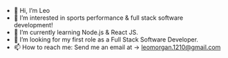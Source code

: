 - 👋 Hi, I’m Leo
- 👀 I’m interested in sports performance & full stack software development!
- 🌱 I’m currently learning Node.js & React JS.
- 💞️ I’m looking for my first role as a Full Stack Software Developer.
- 📫 How to reach me: Send me an email at -> leomorgan.1210@gmail.com

<!---
Shadyxstep/Shadyxstep is a ✨ special ✨ repository because its `README.md` (this file) appears on your GitHub profile.
You can click the Preview link to take a look at your changes.
--->
